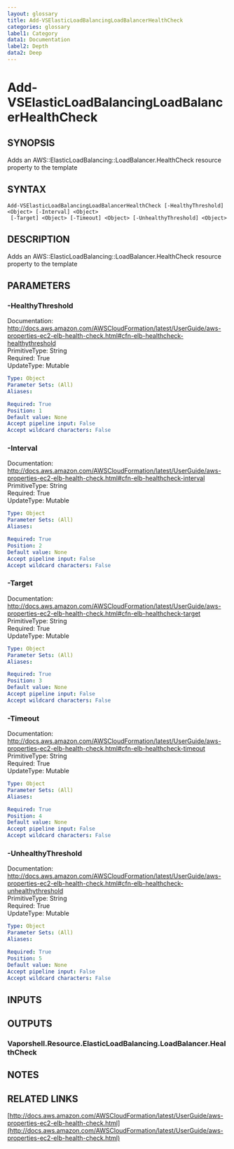 ```yaml
---
layout: glossary
title: Add-VSElasticLoadBalancingLoadBalancerHealthCheck
categories: glossary
label1: Category
data1: Documentation
label2: Depth
data2: Deep
---
```


# Add-VSElasticLoadBalancingLoadBalancerHealthCheck

## SYNOPSIS
Adds an AWS::ElasticLoadBalancing::LoadBalancer.HealthCheck resource property to the template

## SYNTAX

```
Add-VSElasticLoadBalancingLoadBalancerHealthCheck [-HealthyThreshold] <Object> [-Interval] <Object>
 [-Target] <Object> [-Timeout] <Object> [-UnhealthyThreshold] <Object>
```

## DESCRIPTION
Adds an AWS::ElasticLoadBalancing::LoadBalancer.HealthCheck resource property to the template

## PARAMETERS

### -HealthyThreshold
Documentation: http://docs.aws.amazon.com/AWSCloudFormation/latest/UserGuide/aws-properties-ec2-elb-health-check.html#cfn-elb-healthcheck-healthythreshold    
PrimitiveType: String    
Required: True    
UpdateType: Mutable

```yaml
Type: Object
Parameter Sets: (All)
Aliases: 

Required: True
Position: 1
Default value: None
Accept pipeline input: False
Accept wildcard characters: False
```

### -Interval
Documentation: http://docs.aws.amazon.com/AWSCloudFormation/latest/UserGuide/aws-properties-ec2-elb-health-check.html#cfn-elb-healthcheck-interval    
PrimitiveType: String    
Required: True    
UpdateType: Mutable

```yaml
Type: Object
Parameter Sets: (All)
Aliases: 

Required: True
Position: 2
Default value: None
Accept pipeline input: False
Accept wildcard characters: False
```

### -Target
Documentation: http://docs.aws.amazon.com/AWSCloudFormation/latest/UserGuide/aws-properties-ec2-elb-health-check.html#cfn-elb-healthcheck-target    
PrimitiveType: String    
Required: True    
UpdateType: Mutable

```yaml
Type: Object
Parameter Sets: (All)
Aliases: 

Required: True
Position: 3
Default value: None
Accept pipeline input: False
Accept wildcard characters: False
```

### -Timeout
Documentation: http://docs.aws.amazon.com/AWSCloudFormation/latest/UserGuide/aws-properties-ec2-elb-health-check.html#cfn-elb-healthcheck-timeout    
PrimitiveType: String    
Required: True    
UpdateType: Mutable

```yaml
Type: Object
Parameter Sets: (All)
Aliases: 

Required: True
Position: 4
Default value: None
Accept pipeline input: False
Accept wildcard characters: False
```

### -UnhealthyThreshold
Documentation: http://docs.aws.amazon.com/AWSCloudFormation/latest/UserGuide/aws-properties-ec2-elb-health-check.html#cfn-elb-healthcheck-unhealthythreshold    
PrimitiveType: String    
Required: True    
UpdateType: Mutable

```yaml
Type: Object
Parameter Sets: (All)
Aliases: 

Required: True
Position: 5
Default value: None
Accept pipeline input: False
Accept wildcard characters: False
```

## INPUTS

## OUTPUTS

### Vaporshell.Resource.ElasticLoadBalancing.LoadBalancer.HealthCheck

## NOTES

## RELATED LINKS

[http://docs.aws.amazon.com/AWSCloudFormation/latest/UserGuide/aws-properties-ec2-elb-health-check.html](http://docs.aws.amazon.com/AWSCloudFormation/latest/UserGuide/aws-properties-ec2-elb-health-check.html)


